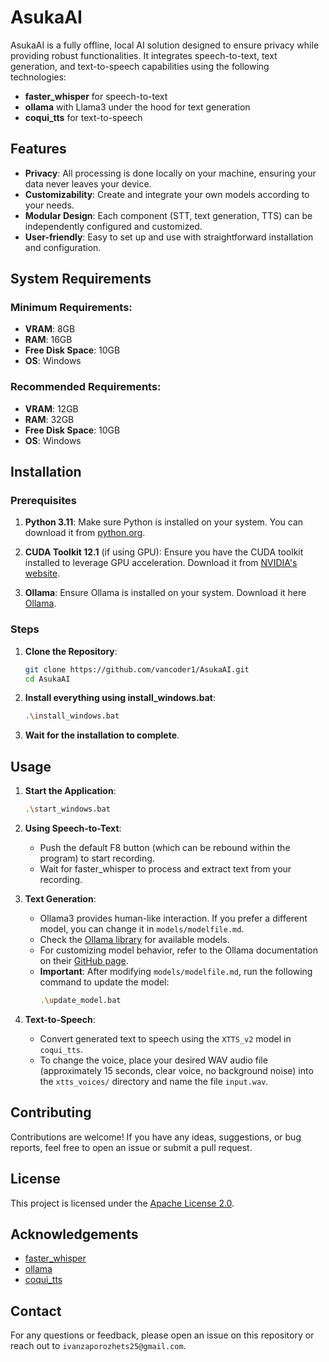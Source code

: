 # AsukaAI

AsukaAI is a fully offline, local AI solution designed to ensure privacy while providing robust functionalities. It integrates speech-to-text, text generation, and text-to-speech capabilities using the following technologies:
- **faster_whisper** for speech-to-text
- **ollama** with Llama3 under the hood for text generation
- **coqui_tts** for text-to-speech

## Features

- **Privacy**: All processing is done locally on your machine, ensuring your data never leaves your device.
- **Customizability**: Create and integrate your own models according to your needs.
- **Modular Design**: Each component (STT, text generation, TTS) can be independently configured and customized.
- **User-friendly**: Easy to set up and use with straightforward installation and configuration.

## System Requirements

### Minimum Requirements:
- **VRAM**: 8GB
- **RAM**: 16GB
- **Free Disk Space**: 10GB
- **OS**: Windows

### Recommended Requirements:
- **VRAM**: 12GB
- **RAM**: 32GB
- **Free Disk Space**: 10GB
- **OS**: Windows

## Installation

### Prerequisites

1. **Python 3.11**: Make sure Python is installed on your system. You can download it from [python.org](https://www.python.org/).

2. **CUDA Toolkit 12.1** (if using GPU): Ensure you have the CUDA toolkit installed to leverage GPU acceleration. Download it from [NVIDIA's website](https://developer.nvidia.com/cuda-toolkit).

3. **Ollama**: Ensure Ollama is installed on your system. Download it here [Ollama](https://ollama.com/).

### Steps

1. **Clone the Repository**:
    ```sh
    git clone https://github.com/vancoder1/AsukaAI.git
    cd AsukaAI
    ```

2. **Install everything using install_windows.bat**:
    ```sh
    .\install_windows.bat
    ```

3. **Wait for the installation to complete**.

## Usage

1. **Start the Application**:
    ```sh
    .\start_windows.bat
    ```

2. **Using Speech-to-Text**:
    - Push the default F8 button (which can be rebound within the program) to start recording.
    - Wait for faster_whisper to process and extract text from your recording.

3. **Text Generation**:
    - Ollama3 provides human-like interaction. If you prefer a different model, you can change it in `models/modelfile.md`.
    - Check the [Ollama library](https://ollama.com/library) for available models.
    - For customizing model behavior, refer to the Ollama documentation on their [GitHub page](https://github.com/ollama/ollama).
    - **Important**: After modifying `models/modelfile.md`, run the following command to update the model:
      ```sh
      .\update_model.bat
      ```

4. **Text-to-Speech**:
    - Convert generated text to speech using the `XTTS_v2` model in `coqui_tts`.
    - To change the voice, place your desired WAV audio file (approximately 15 seconds, clear voice, no background noise) into the `xtts_voices/` directory and name the file `input.wav`.

## Contributing

Contributions are welcome! If you have any ideas, suggestions, or bug reports, feel free to open an issue or submit a pull request.

## License

This project is licensed under the [Apache License 2.0](LICENSE).

## Acknowledgements

- [faster_whisper](https://github.com/guillaumekln/faster-whisper)
- [ollama](https://github.com/ollama/ollama)
- [coqui_tts](https://github.com/coqui-ai/TTS)

## Contact

For any questions or feedback, please open an issue on this repository or reach out to `ivanzaporozhets25@gmail.com`.
